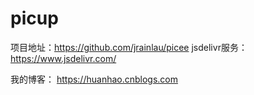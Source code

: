 # picup
项目地址：https://github.com/jrainlau/picee
jsdelivr服务：https://www.jsdelivr.com/

我的博客： https://huanhao.cnblogs.com